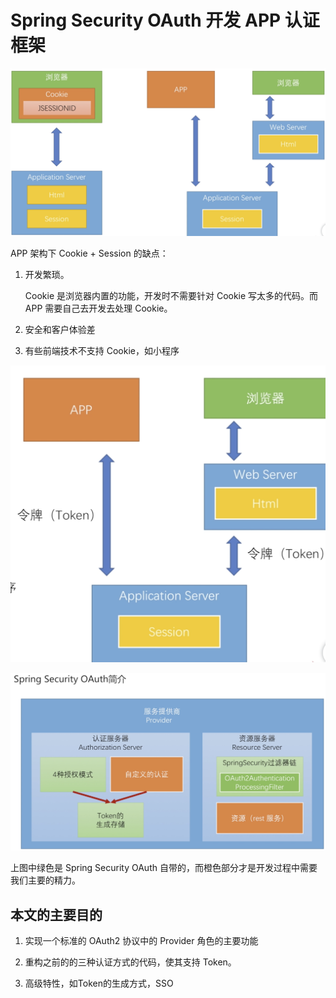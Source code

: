 # Spring Security OAuth 开发 APP 认证框架

![App与浏览器的区别.png](App与浏览器的区别.png)

APP 架构下 Cookie + Session 的缺点：

1. 开发繁琐。

    Cookie 是浏览器内置的功能，开发时不需要针对 Cookie 写太多的代码。而 APP 需要自己去开发去处理 Cookie。
    
2. 安全和客户体验差

3. 有些前端技术不支持 Cookie，如小程序

![APP架构简图.png](APP架构简图.png)

![SpringSecurityOAuth简介1.png](SpringSecurityOAuth简介1.png)

上图中绿色是 Spring Security OAuth 自带的，而橙色部分才是开发过程中需要我们主要的精力。

## 本文的主要目的

1. 实现一个标准的 OAuth2 协议中的 Provider 角色的主要功能

2. 重构之前的的三种认证方式的代码，使其支持 Token。

3. 高级特性，如Token的生成方式，SSO




